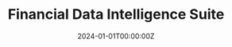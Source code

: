 ---
title: Financial Data Intelligence Suite
summary: In this project, I employed data engineering techniques and financial quantitative methods. The central focus involves automating the retrieval of financial data through APIs, with daily updates scheduled via crontab on a local machine. The gathered data is transferred to Azure Data Storage in its raw format. Activating Azure Data Factory triggers script execution in Databricks, emphasizing data cleaning and transformation to produce meaningful datasets The refined data is then utilized for visualization and predicting stocks prices, establishing a comprehensive pipeline for effective financial data analysis and informed decision-making.

tags:
  - Data Engineering
date: '2024-01-01T00:00:00Z'

# Optional external URL for project (replaces project detail page).

image:
  focal_point: Smart
---